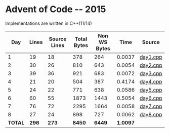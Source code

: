 # Advent of Code -- 2015

Implementations are written in C++(11/14)

Day | Lines | Source Lines | Total Bytes | Non WS Bytes | Time | Source
----|-------|--------------|-------------|--------------|------|-------
1 | 19 | 18 | 378 | 264 | 0.0037 | [day1.cpp](https://github.com/willkill07/adventofcode/blob/master/src/day1.cpp)
2 | 30 | 26 | 810 | 643 | 0.0054 | [day2.cpp](https://github.com/willkill07/adventofcode/blob/master/src/day2.cpp)
3 | 39 | 36 | 921 | 683 | 0.0072 | [day3.cpp](https://github.com/willkill07/adventofcode/blob/master/src/day3.cpp)
4 | 21 | 20 | 504 | 387 | 0.4174 | [day4.cpp](https://github.com/willkill07/adventofcode/blob/master/src/day4.cpp)
5 | 24 | 22 | 771 | 638 | 0.0586 | [day5.cpp](https://github.com/willkill07/adventofcode/blob/master/src/day5.cpp)
6 | 60 | 55 | 1873 | 1443 | 0.5054 | [day6.cpp](https://github.com/willkill07/adventofcode/blob/master/src/day6.cpp)
7 | 76 | 72 | 2295 | 1664 | 0.0058 | [day7.cpp](https://github.com/willkill07/adventofcode/blob/master/src/day7.cpp)
8 | 27 | 24 | 898 | 727 | 0.0062 | [day8.cpp](https://github.com/willkill07/adventofcode/blob/master/src/day8.cpp)
**TOTAL** | **296** | **273** | **8450** | **6449** | **1.0097** |

